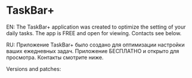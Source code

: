 # TaskBar+

EN:
  The TaskBar+ application was created to optimize the setting of your daily tasks. The app is FREE and open for viewing.
Contacts see below.

RU:
  Приложение TaskBar+ было создано для оптимизации настройки ваших ежедневных задач. Приложение БЕСПЛАТНО и открыто для просмотра.
Контакты смотрите ниже.

Versions and patches:
  
